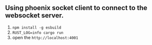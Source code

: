 ## Using phoenix socket client to connect to the websocket server.

1. `npm install -g esbuild`
2. `RUST_LOG=info cargo run`
3. open the `http://localhost:4001`